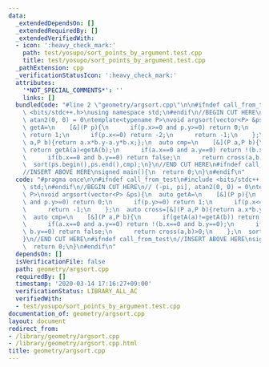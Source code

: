 ```yaml
---
data:
  _extendedDependsOn: []
  _extendedRequiredBy: []
  _extendedVerifiedWith:
  - icon: ':heavy_check_mark:'
    path: test/yosupo/sort_points_by_argument.test.cpp
    title: test/yosupo/sort_points_by_argument.test.cpp
  _pathExtension: cpp
  _verificationStatusIcon: ':heavy_check_mark:'
  attributes:
    '*NOT_SPECIAL_COMMENTS*': ''
    links: []
  bundledCode: "#line 2 \"geometry/argsort.cpp\"\n\n#ifndef call_from_test\n#include\
    \ <bits/stdc++.h>\nusing namespace std;\n#endif\n//BEGIN CUT HERE\n// (-pi, pi],\
    \ atan2(0, 0) = 0\ntemplate<typename P>\nvoid argsort(vector<P> &ps){\n  auto\
    \ getA=\n    [&](P p){\n      if(p.x>=0 and p.y>=0) return 0;\n      if(p.y>=0)\
    \ return 1;\n      if(p.x<=0) return -2;\n      return -1;\n    };\n  auto cross=[&](P\
    \ a,P b){return a.x*b.y-a.y*b.x;};\n  auto cmp=\n    [&](P a,P b){\n      if(getA(a)!=getA(b))\
    \ return getA(a)<getA(b);\n      if(a.x==0 and a.y==0) return !(b.x==0 and b.y==0);\n\
    \      if(b.x==0 and b.y==0) return false;\n      return cross(a,b)>0;\n    };\n\
    \  sort(ps.begin(),ps.end(),cmp);\n}\n//END CUT HERE\n#ifndef call_from_test\n\
    //INSERT ABOVE HERE\nsigned main(){\n  return 0;\n}\n#endif\n"
  code: "#pragma once\n\n#ifndef call_from_test\n#include <bits/stdc++.h>\nusing namespace\
    \ std;\n#endif\n//BEGIN CUT HERE\n// (-pi, pi], atan2(0, 0) = 0\ntemplate<typename\
    \ P>\nvoid argsort(vector<P> &ps){\n  auto getA=\n    [&](P p){\n      if(p.x>=0\
    \ and p.y>=0) return 0;\n      if(p.y>=0) return 1;\n      if(p.x<=0) return -2;\n\
    \      return -1;\n    };\n  auto cross=[&](P a,P b){return a.x*b.y-a.y*b.x;};\n\
    \  auto cmp=\n    [&](P a,P b){\n      if(getA(a)!=getA(b)) return getA(a)<getA(b);\n\
    \      if(a.x==0 and a.y==0) return !(b.x==0 and b.y==0);\n      if(b.x==0 and\
    \ b.y==0) return false;\n      return cross(a,b)>0;\n    };\n  sort(ps.begin(),ps.end(),cmp);\n\
    }\n//END CUT HERE\n#ifndef call_from_test\n//INSERT ABOVE HERE\nsigned main(){\n\
    \  return 0;\n}\n#endif\n"
  dependsOn: []
  isVerificationFile: false
  path: geometry/argsort.cpp
  requiredBy: []
  timestamp: '2020-03-14 17:16:27+09:00'
  verificationStatus: LIBRARY_ALL_AC
  verifiedWith:
  - test/yosupo/sort_points_by_argument.test.cpp
documentation_of: geometry/argsort.cpp
layout: document
redirect_from:
- /library/geometry/argsort.cpp
- /library/geometry/argsort.cpp.html
title: geometry/argsort.cpp
---
```

